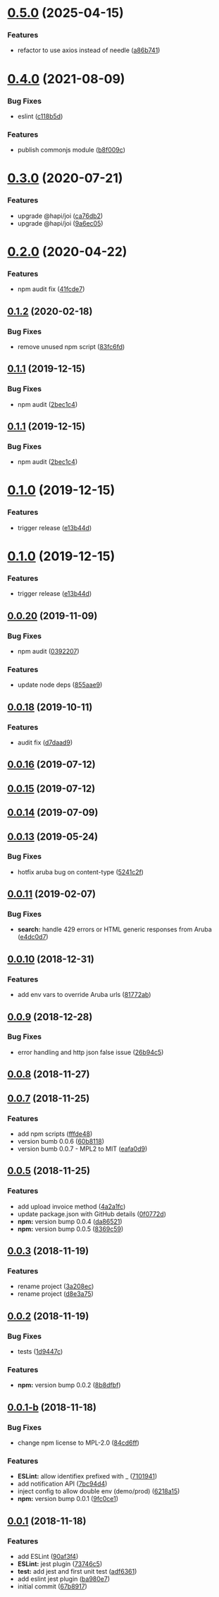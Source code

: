 # [0.5.0](https://github.com/andreafalzetti/node-fatturazione-elettronica-aruba/compare/0.4.0...0.5.0) (2025-04-15)


### Features

* refactor to use axios instead of needle ([a86b741](https://github.com/andreafalzetti/node-fatturazione-elettronica-aruba/commit/a86b741))

# [0.4.0](https://github.com/andreafalzetti/node-fatturazione-elettronica-aruba/compare/0.3.0...0.4.0) (2021-08-09)


### Bug Fixes

* eslint ([c118b5d](https://github.com/andreafalzetti/node-fatturazione-elettronica-aruba/commit/c118b5d4403798103b88e5ba6e57df8a02267142))


### Features

* publish commonjs module ([b8f009c](https://github.com/andreafalzetti/node-fatturazione-elettronica-aruba/commit/b8f009c035cc7853005ef58417683fa170a039b0))

# [0.3.0](https://github.com/andreafalzetti/node-fatturazione-elettronica-aruba/compare/0.2.0...0.3.0) (2020-07-21)


### Features

* upgrade @hapi/joi ([ca76db2](https://github.com/andreafalzetti/node-fatturazione-elettronica-aruba/commit/ca76db245179507631d8e534e27663004a19522a))
* upgrade @hapi/joi ([9a6ec05](https://github.com/andreafalzetti/node-fatturazione-elettronica-aruba/commit/9a6ec057e5bf5243b27060ea092852ec87878e61))

# [0.2.0](https://github.com/andreafalzetti/node-fatturazione-elettronica-aruba/compare/0.1.2...0.2.0) (2020-04-22)


### Features

* npm audit fix ([41fcde7](https://github.com/andreafalzetti/node-fatturazione-elettronica-aruba/commit/41fcde78769eed79f61d06a02b942c84037e66be))

## [0.1.2](https://github.com/andreafalzetti/node-fatturazione-elettronica-aruba/compare/0.1.1...0.1.2) (2020-02-18)


### Bug Fixes

* remove unused npm script ([83fc6fd](https://github.com/andreafalzetti/node-fatturazione-elettronica-aruba/commit/83fc6fd6a6c05519d3d376f62286a21beeaa9c58))

<a name="0.1.1"></a>
## [0.1.1](https://github.com/andreafalzetti/node-fatturazione-elettronica-aruba/compare/0.1.0...0.1.1) (2019-12-15)


### Bug Fixes

* npm audit ([2bec1c4](https://github.com/andreafalzetti/node-fatturazione-elettronica-aruba/commit/2bec1c4))



## [0.1.1](https://github.com/andreafalzetti/node-fatturazione-elettronica-aruba/compare/0.1.0...0.1.1) (2019-12-15)


### Bug Fixes

* npm audit ([2bec1c4](https://github.com/andreafalzetti/node-fatturazione-elettronica-aruba/commit/2bec1c46a3ee73f132e0d20f160a1fc34c309488))

<a name="0.1.0"></a>
# [0.1.0](https://github.com/andreafalzetti/node-fatturazione-elettronica-aruba/compare/0.0.20...0.1.0) (2019-12-15)


### Features

* trigger release ([e13b44d](https://github.com/andreafalzetti/node-fatturazione-elettronica-aruba/commit/e13b44d))



# [0.1.0](https://github.com/andreafalzetti/node-fatturazione-elettronica-aruba/compare/0.0.20...0.1.0) (2019-12-15)


### Features

* trigger release ([e13b44d](https://github.com/andreafalzetti/node-fatturazione-elettronica-aruba/commit/e13b44dc5e453272151f7dc4e38176cc2c2e80a1))

<a name="0.0.20"></a>
## [0.0.20](https://github.com/andreafalzetti/node-fatturazione-elettronica-aruba/compare/0.0.19...0.0.20) (2019-11-09)


### Bug Fixes

* npm audit ([0392207](https://github.com/andreafalzetti/node-fatturazione-elettronica-aruba/commit/0392207))


### Features

* update node deps ([855aae9](https://github.com/andreafalzetti/node-fatturazione-elettronica-aruba/commit/855aae9))



<a name="0.0.18"></a>
## [0.0.18](https://github.com/andreafalzetti/node-fatturazione-elettronica-aruba/compare/0.0.17...0.0.18) (2019-10-11)


### Features

* audit fix ([d7daad9](https://github.com/andreafalzetti/node-fatturazione-elettronica-aruba/commit/d7daad9))



## [0.0.16](https://github.com/andreafalzetti/node-fatturazione-elettronica-aruba/compare/0.0.15...0.0.16) (2019-07-12)



## [0.0.15](https://github.com/andreafalzetti/node-fatturazione-elettronica-aruba/compare/0.0.14...0.0.15) (2019-07-12)



## [0.0.14](https://github.com/andreafalzetti/node-fatturazione-elettronica-aruba/compare/0.0.13...0.0.14) (2019-07-09)



## [0.0.13](https://github.com/andreafalzetti/node-fatturazione-elettronica-aruba/compare/0.0.12...0.0.13) (2019-05-24)


### Bug Fixes

* hotfix aruba bug on content-type ([5241c2f](https://github.com/andreafalzetti/node-fatturazione-elettronica-aruba/commit/5241c2f))



## [0.0.11](https://github.com/andreafalzetti/node-fatturazione-elettronica-aruba/compare/0.0.10...0.0.11) (2019-02-07)


### Bug Fixes

* **search:** handle 429 errors or HTML generic responses from Aruba ([e4dc0d7](https://github.com/andreafalzetti/node-fatturazione-elettronica-aruba/commit/e4dc0d7))



## [0.0.10](https://github.com/andreafalzetti/node-fatturazione-elettronica-aruba/compare/0.0.9...0.0.10) (2018-12-31)


### Features

* add env vars to override Aruba urls ([81772ab](https://github.com/andreafalzetti/node-fatturazione-elettronica-aruba/commit/81772ab))



## [0.0.9](https://github.com/andreafalzetti/node-fatturazione-elettronica-aruba/compare/0.0.8...0.0.9) (2018-12-28)


### Bug Fixes

* error handling and http json false issue ([26b94c5](https://github.com/andreafalzetti/node-fatturazione-elettronica-aruba/commit/26b94c5))



## [0.0.8](https://github.com/andreafalzetti/node-fatturazione-elettronica-aruba/compare/0.0.7...0.0.8) (2018-11-27)



## [0.0.7](https://github.com/andreafalzetti/node-fatturazione-elettronica-aruba/compare/0.0.5...0.0.7) (2018-11-25)


### Features

* add npm scripts ([fffde48](https://github.com/andreafalzetti/node-fatturazione-elettronica-aruba/commit/fffde48))
* version bumb 0.0.6 ([60b8118](https://github.com/andreafalzetti/node-fatturazione-elettronica-aruba/commit/60b8118))
* version bumb 0.0.7 - MPL2 to MIT ([eafa0d9](https://github.com/andreafalzetti/node-fatturazione-elettronica-aruba/commit/eafa0d9))



## [0.0.5](https://github.com/andreafalzetti/node-fatturazione-elettronica-aruba/compare/0.0.3...0.0.5) (2018-11-25)


### Features

* add upload invoice method ([4a2a1fc](https://github.com/andreafalzetti/node-fatturazione-elettronica-aruba/commit/4a2a1fc))
* update package.json with GitHub details ([0f0772d](https://github.com/andreafalzetti/node-fatturazione-elettronica-aruba/commit/0f0772d))
* **npm:** version bump 0.0.4 ([da86521](https://github.com/andreafalzetti/node-fatturazione-elettronica-aruba/commit/da86521))
* **npm:** version bump 0.0.5 ([8369c59](https://github.com/andreafalzetti/node-fatturazione-elettronica-aruba/commit/8369c59))



## [0.0.3](https://github.com/andreafalzetti/node-fatturazione-elettronica-aruba/compare/0.0.2...0.0.3) (2018-11-19)


### Features

* rename project ([3a208ec](https://github.com/andreafalzetti/node-fatturazione-elettronica-aruba/commit/3a208ec))
* rename project ([d8e3a75](https://github.com/andreafalzetti/node-fatturazione-elettronica-aruba/commit/d8e3a75))



## [0.0.2](https://github.com/andreafalzetti/node-fatturazione-elettronica-aruba/compare/0.0.1-b...0.0.2) (2018-11-19)


### Bug Fixes

* tests ([1d9447c](https://github.com/andreafalzetti/node-fatturazione-elettronica-aruba/commit/1d9447c))


### Features

* **npm:** version bump 0.0.2 ([8b8dfbf](https://github.com/andreafalzetti/node-fatturazione-elettronica-aruba/commit/8b8dfbf))



## [0.0.1-b](https://github.com/andreafalzetti/node-fatturazione-elettronica-aruba/compare/0.0.1...0.0.1-b) (2018-11-18)


### Bug Fixes

* change npm license to MPL-2.0 ([84cd6ff](https://github.com/andreafalzetti/node-fatturazione-elettronica-aruba/commit/84cd6ff))


### Features

* **ESLint:** allow identifiex prefixed with _ ([7101941](https://github.com/andreafalzetti/node-fatturazione-elettronica-aruba/commit/7101941))
* add notification API ([7bc94d4](https://github.com/andreafalzetti/node-fatturazione-elettronica-aruba/commit/7bc94d4))
* inject config to allow double env (demo/prod) ([6218a15](https://github.com/andreafalzetti/node-fatturazione-elettronica-aruba/commit/6218a15))
* **npm:** version bump 0.0.1 ([9fc0ce1](https://github.com/andreafalzetti/node-fatturazione-elettronica-aruba/commit/9fc0ce1))



## [0.0.1](https://github.com/andreafalzetti/node-fatturazione-elettronica-aruba/compare/67b8917...0.0.1) (2018-11-18)


### Features

* add ESLint ([90af3f4](https://github.com/andreafalzetti/node-fatturazione-elettronica-aruba/commit/90af3f4))
* **ESLint:** jest plugin ([73746c5](https://github.com/andreafalzetti/node-fatturazione-elettronica-aruba/commit/73746c5))
* **test:** add jest and first unit test ([adf6361](https://github.com/andreafalzetti/node-fatturazione-elettronica-aruba/commit/adf6361))
* add eslint jest plugin ([ba980e7](https://github.com/andreafalzetti/node-fatturazione-elettronica-aruba/commit/ba980e7))
* initial commit ([67b8917](https://github.com/andreafalzetti/node-fatturazione-elettronica-aruba/commit/67b8917))
